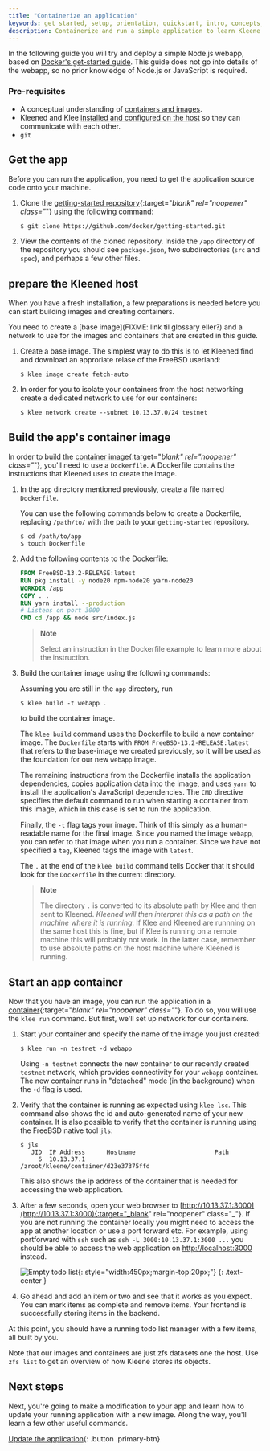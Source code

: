 ```yaml
---
title: "Containerize an application"
keywords: get started, setup, orientation, quickstart, intro, concepts, containers
description: Containerize and run a simple application to learn Kleene
---
```


In the following guide you will try and deploy a simple Node.js webapp, based on
[Docker's get-started guide](https://docs.docker.com/get-started/02_our_app/).
This guide does not go into details of the webapp, so no prior
knowledge of Node.js or JavaScript is required.

### Pre-requisites

- A conceptual understanding of [containers and images](/get-started/overview/#the-kleene-components).
- Kleened and Klee [installed and configured on the host](/FIXME) so they can communicate with each other.
- `git`

## Get the app

Before you can run the application, you need to get the application source code onto your machine.

1. Clone the [getting-started repository](https://github.com/docker/getting-started/tree/master){:target="_blank" rel="noopener" class="_"} using the following command:

   ```console
   $ git clone https://github.com/docker/getting-started.git
   ```

2. View the contents of the cloned repository. Inside the `/app` directory of the repository you should see `package.json`, two subdirectories (`src` and `spec`),
   and perhaps a few other files.

## prepare the Kleened host

When you have a fresh installation, a few preparations is needed before you can start
building images and creating containers.

You need to create a [base image](FIXME: link til glossary eller?) and a network to use for the images and containers that are created in this guide.

1. Create a base image. The simplest way to do this is to let Kleened find and download an approriate relase of the FreeBSD userland:

   ```console
   $ klee image create fetch-auto
   ```

2. In order for you to isolate your containers from the host networking create a dedicated network to use for our containers:

   ```console
   $ klee network create --subnet 10.13.37.0/24 testnet
   ```

## Build the app's container image

In order to build the [container image](../get-started/overview.md/#kleene-objects){:target="_blank" rel="noopener" class="_"}, you'll need to use a `Dockerfile`.
A Dockerfile contains the instructions that Kleened uses to create the image.

1. In the `app` directory mentioned previously, create a file named `Dockerfile`.

   You can use the following commands below to create a Dockerfile, replacing `/path/to/` with the path to your `getting-started` repository.

   ```console
   $ cd /path/to/app
   $ touch Dockerfile
   ```

2. Add the following contents to the Dockerfile:

   ```dockerfile
   FROM FreeBSD-13.2-RELEASE:latest
   RUN pkg install -y node20 npm-node20 yarn-node20
   WORKDIR /app
   COPY . .
   RUN yarn install --production
   # Listens on port 3000
   CMD cd /app && node src/index.js
   ```
   > **Note**
   >
   > Select an instruction in the Dockerfile example to learn more about the instruction.

4. Build the container image using the following commands:

   Assuming you are still in the `app` directory, run

   ```console
   $ klee build -t webapp .
   ```

   to build the container image.

   The `klee build` command uses the Dockerfile to build a new container image.
   The `Dockerfile` starts with `FROM FreeBSD-13.2-RELEASE:latest` that refers to the base-image we created previously,
   so it will be used as the foundation for our new `webapp` image.

   The remaining instructions from the Dockerfile installs the application dependencies, copies application data into the image, and uses `yarn` to install the application's JavaScript dependencies.
   The `CMD` directive specifies the default command to run when starting a container from this image, which in this case is set to run the application.

   Finally, the `-t` flag tags your image. Think of this simply as a human-readable name for the final image. Since you named the image `webapp`,
   you can refer to that image when you run a container. Since we have not specified a `tag`, Kleened tags the image with `latest`.

   The `.` at the end of the `klee build` command tells Docker that it should look for the `Dockerfile` in the current directory.

   >**Note**
   >
   > The directory `.` is converted to its absolute path by Klee and then sent to Kleened.
   > *Kleened will then interpret this as a path on the machine where it is running*.
   > If Klee and Kleened are runnning on the same host this is fine, but if Klee is running
   > on a remote machine this will probably not work. In the latter case, remember to use absolute
   > paths on the host machine where Kleened is running.

## Start an app container

Now that you have an image, you can run the application in a [container](/get-started/overview.md/#kleene-objects){:target="_blank" rel="noopener" class="_"}.
To do so, you will use the `klee run` command. But first, we'll set up network for our containers.

1. Start your container and specify the name of the image you just created:

   ```console
   $ klee run -n testnet -d webapp
   ```

   Using `-n testnet` connects the new container to our recently created `testnet` network, which provides connectivity for your `webapp` container.
   The new container runs in "detached" mode (in the background) when the `-d` flag is used.

2. Verify that the container is running as expected using `klee lsc`. This command also shows the id and auto-generated name of your new container.
   It is also possible to verify that the container is running using the FreeBSD native tool `jls`:
   ```
   $ jls
      JID  IP Address      Hostname                      Path
        6  10.13.37.1                                    /zroot/kleene/container/d23e37375ffd
   ```
   This also shows the ip address of the container that is needed for accessing the web application.

3. After a few seconds, open your web browser to [http://10.13.37.1:3000](http://10.13.37.1:3000){:target="_blank" rel="noopener" class="_"}.
   If you are not running the container locally you might need to access the app at another location or use a port forward etc.
   For example, using portforward with `ssh` such as `ssh -L 3000:10.13.37.1:3000 ...` you should be able to access the web application
   on [http://localhost:3000](http://localhost:3000) instead.

   ![Empty todo list](images/todo-list-empty.png){: style="width:450px;margin-top:20px;"}
   {: .text-center }

4. Go ahead and add an item or two and see that it works as you expect. You can mark items as complete and remove items.
   Your frontend is successfully storing items in the backend.

At this point, you should have a running todo list manager with a few items, all built by you.

Note that our images and containers are just zfs datasets one the host. Use `zfs list` to get an overview of how Kleene
stores its objects.

## Next steps

Next, you're going to make a modification to your app and learn how to update your running application with a new image. Along the way, you'll learn a few other useful commands.

[Update the application](03_updating_app.md){: .button .primary-btn}
